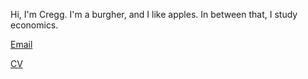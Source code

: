 
Hi, I'm Cregg. I'm a burgher, and I like apples. In between that, I study economics.  

[Email](craig.sylvera@vanderbilt.edu) 

[CV](my_cv_link)


